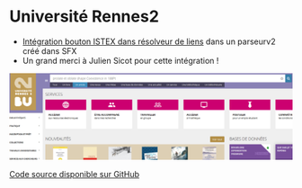# Université Rennes2

- [Intégration bouton ISTEX dans résolveur de liens](https://doc.istex.fr/users/integration/discovery-tools/#primo-exlibris) dans un parseurv2 créé dans SFX
- Un grand merci à Julien Sicot pour cette intégration !

[![intégration rennes2](../../.gitbook/assets/burennes2.png)](http://acceder.bu.univ-rennes2.fr.distant.bu.univ-rennes2.fr/sfx_33puedb?sid=google&auinit=L&aulast=Yuan&atitle=Prolate+and+oblate+shape+coexistence+in+188Pt&id=doi:10.1088/0256-307X/25/5/030&title=Chinese+Physics+Letters&volume=25&issue=5&date=2008&spage=1633&issn=0256-307X)


[Code source disponible sur GitHub](https://github.com/jsicot/sfxbur2)

